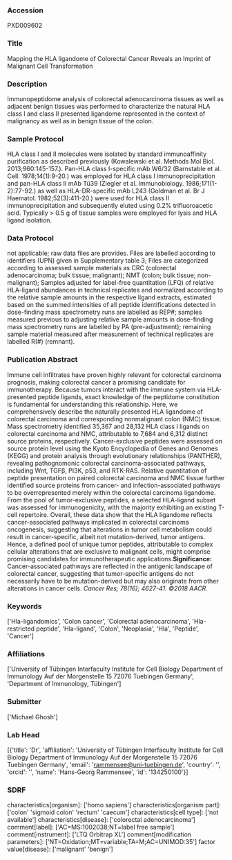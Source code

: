 ### Accession
PXD009602

### Title
Mapping the HLA ligandome of Colorectal Cancer Reveals an Imprint of Malignant Cell Transformation

### Description
Immunopeptidome analysis of colorectal adenocarcinoma tissues as well as adjacent benign tissues was performed to characterize the natural HLA class I and class II presented ligandome represented in the context of malignancy as well as in benign tissue of the colon.

### Sample Protocol
HLA class I and II molecules were isolated by standard immunoaffinity purification as described previously (Kowalewski et al. Methods Mol Biol. 2013;960:145-157.). Pan-HLA class I-specific mAb W6/32 (Barnstable et al. Cell. 1978;14(1):9-20.) was employed for HLA class I immunoprecipitation and pan-HLA class II mAb Tü39 (Ziegler et al. Immunobiology. 1986;171(1-2):77-92.) as well as HLA-DR-specific mAb L243 (Goldman et al. Br J Haematol. 1982;52(3):411-20.) were used for HLA class II immunoprecipitation and subsequently eluted using 0.2% trifluoroacetic acid. Typically > 0.5 g of tissue samples were employed for lysis and HLA ligand isolation.

### Data Protocol
not applicable; raw data files are provides. Files are labelled according to identifiers (UPN) given in Supplementary table 3; Files are categorized according to assessed sample materials as CRC (colorectal adenocarcinoma; bulk tissue; malignant); NMT (colon; bulk tissue; non-malignant); Samples adjusted for label-free quantitation (LFQ) of relative HLA-ligand abundances in technical replicates and normalized according to the relative sample amounts in the respective ligand extracts, estimated based on the summed intensities of all peptide identifications detected in dose-finding mass spectrometry runs are labelled as REP#; samples measured previous to adjusting relative sample amounts in dose-finding mass spectrometry runs are labelled by PA (pre-adjustment); remaining sample material measured after measurement of technical replicates are labelled R(#) (remnant).

### Publication Abstract
Immune cell infiltrates have proven highly relevant for colorectal carcinoma prognosis, making colorectal cancer a promising candidate for immunotherapy. Because tumors interact with the immune system via HLA-presented peptide ligands, exact knowledge of the peptidome constitution is fundamental for understanding this relationship. Here, we comprehensively describe the naturally presented HLA ligandome of colorectal carcinoma and corresponding nonmalignant colon (NMC) tissue. Mass spectrometry identified 35,367 and 28,132 HLA class I ligands on colorectal carcinoma and NMC, attributable to 7,684 and 6,312 distinct source proteins, respectively. Cancer-exclusive peptides were assessed on source protein level using the Kyoto Encyclopedia of Genes and Genomes (KEGG) and protein analysis through evolutionary relationships (PANTHER), revealing pathognomonic colorectal carcinoma-associated pathways, including Wnt, TGF&#x3b2;, PI3K, p53, and RTK-RAS. Relative quantitation of peptide presentation on paired colorectal carcinoma and NMC tissue further identified source proteins from cancer- and infection-associated pathways to be overrepresented merely within the colorectal carcinoma ligandome. From the pool of tumor-exclusive peptides, a selected HLA-ligand subset was assessed for immunogenicity, with the majority exhibiting an existing T-cell repertoire. Overall, these data show that the HLA ligandome reflects cancer-associated pathways implicated in colorectal carcinoma oncogenesis, suggesting that alterations in tumor cell metabolism could result in cancer-specific, albeit not mutation-derived, tumor antigens. Hence, a defined pool of unique tumor peptides, attributable to complex cellular alterations that are exclusive to malignant cells, might comprise promising candidates for immunotherapeutic applications.<b>Significance:</b> Cancer-associated pathways are reflected in the antigenic landscape of colorectal cancer, suggesting that tumor-specific antigens do not necessarily have to be mutation-derived but may also originate from other alterations in cancer cells. <i>Cancer Res; 78(16); 4627-41. &#xa9;2018 AACR</i>.

### Keywords
['Hla-ligandomics', 'Colon cancer', 'Colorectal adenocarcinoma', 'Hla-restricted peptide', 'Hla-ligand', 'Colon', 'Neoplasia', 'Hla', 'Peptide', 'Cancer']

### Affiliations
['University of Tübingen Interfaculty Institute for Cell Biology Department of Immunology Auf der Morgenstelle 15 72076 Tuebingen Germany', 'Department of Immunology, Tübingen']

### Submitter
['Michael Ghosh']

### Lab Head
[{'title': 'Dr', 'affiliation': 'University of Tübingen Interfaculty Institute for Cell Biology Department of Immunology Auf der Morgenstelle 15 72076 Tuebingen Germany', 'email': 'rammensee@uni-tuebingen.de', 'country': '', 'orcid': '', 'name': 'Hans-Georg Rammensee', 'id': '134250100'}]

### SDRF
characteristics[organism]: ['homo sapiens']
characteristics[organism part]: ['colon' 'sigmoid colon' 'rectum' 'caecum']
characteristics[cell type]: ['not available']
characteristics[disease]: ['colorectal adenocarcinoma']
comment[label]: ['AC=MS:1002038;NT=label free sample']
comment[instrument]: ['LTQ Orbitrap XL']
comment[modification parameters]: ['NT=Oxidation;MT=variable;TA=M;AC=UNIMOD:35']
factor value[disease]: ['malignant' 'benign']

